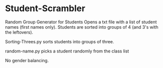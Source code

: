 # Student-Scrambler
Random Group Generator for Students
Opens a txt file with a list of student names (first names only).
Students are sorted into groups of 4 (and 3's with the leftovers).

Sorting-Threes.py sorts students into groups of three.

random-name.py picks a student randomly from the class list

No gender balancing.
